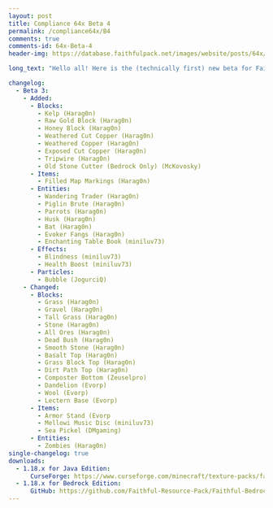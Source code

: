 ```yaml
---
layout: post
title: Compliance 64x Beta 4
permalink: /compliance64x/B4
comments: true
comments-id: 64x-Beta-4
header-img: https://database.faithfulpack.net/images/website/posts/64x/B4.jpg

long_text: "Hello all! Here is the (technically first) new beta for Faithful 64x! In today's update a lot of good things have been added including the kelp plant, the raw gold block, the rest of the copper blocks and the honey block! We're also introducing some new entities with the parrot, the wandering trader, the raw piglin and the husk joining in on the action! And as always, we can't forget the many changes that we've made to existing textures, for example stone, ores, grass or wool."

changelog:
  - Beta 3:
    - Added:
      - Blocks:
        - Kelp (Harag0n)
        - Raw Gold Block (Harag0n)
        - Honey Block (Harag0n)
        - Weathered Cut Copper (Harag0n)
        - Weathered Copper (Harag0n)
        - Exposed Cut Copper (Harag0n)
        - Tripwire (Harag0n)
        - Old Stone Cutter (Bedrock Only) (McKovosky)
      - Items:
        - Filled Map Markings (Harag0n)
      - Entities:
        - Wandering Trader (Harag0n)
        - Piglin Brute (Harag0n)
        - Parrots (Harag0n)
        - Husk (Harag0n)
        - Bat (Harag0n)
        - Evoker Fangs (Harag0n)
        - Enchanting Table Book (miniluv73)
      - Effects:
        - Blindness (miniluv73)
        - Health Boost (miniluv73)
      - Particles:
        - Bubble (JogurciQ)
    - Changed:
      - Blocks:
        - Grass (Harag0n)
        - Gravel (Harag0n)
        - Tall Grass (Harag0n)
        - Stone (Harag0n)
        - All Ores (Harag0n)
        - Dead Bush (Harag0n)
        - Smooth Stone (Harag0n)
        - Basalt Top (Harag0n)
        - Grass Block Top (Harag0n)
        - Dirt Path Top (Harag0n)
        - Composter Bottom (Zeuselpro)
        - Dandelion (Evorp)
        - Wool (Evorp)
        - Lectern Base (Evorp)
      - Items:
        - Armor Stand (Evorp
        - Mellowi Music Disc (miniluv73)
        - Sea Pickel (DMgaming)
      - Entities:
        - Zombies (Harag0n)
single-changelog: true
downloads:
  - 1.18.x for Java Edition:
      CurseForge: https://www.curseforge.com/minecraft/texture-packs/faithful-64x/files/3751500
  - 1.18.x for Bedrock Edition:
      GitHub: https://github.com/Faithful-Resource-Pack/Faithful-Bedrock-64x/releases/download/beta-4/Faithful.64x.Beta.4.mcpack
---
```


